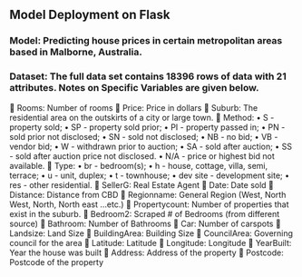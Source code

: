## Model Deployment on Flask


### Model: Predicting house prices in certain metropolitan areas based in Malborne, Australia.


### Dataset: The full data set contains 18396 rows of data with 21 attributes. Notes on Specific Variables are given below. 
	Rooms: Number of rooms
	Price: Price in dollars
	Suburb: The residential area on the outskirts of a city or large town.
	Method:
•	S - property sold;
•	SP - property sold prior;
•	PI - property passed in;
•	PN - sold prior not disclosed;
•	SN - sold not disclosed;
•	NB - no bid;
•	VB - vendor bid;
•	W - withdrawn prior to auction;
•	SA - sold after auction;
•	SS - sold after auction price not disclosed.
•	N/A - price or highest bid not available.
	Type:
•	br - bedroom(s);
•	h - house, cottage, villa, semi, terrace;
•	u - unit, duplex;
•	t - townhouse;
•	dev site - development site;
•	res - other residential.
	SellerG: Real Estate Agent
	Date: Date sold
	Distance: Distance from CBD
	Regionname: General Region (West, North West, North, North east …etc.)
	Propertycount: Number of properties that exist in the suburb.
	Bedroom2: Scraped # of Bedrooms (from different source)
	Bathroom: Number of Bathrooms
	Car: Number of carspots
	Landsize: Land Size
	BuildingArea: Building Size
	CouncilArea: Governing council for the area
	Latitude: Latitude
	Longitude: Longitude
	YearBuilt: Year the house was built
	Address: Address of the property
	Postcode:  Postcode of the property
